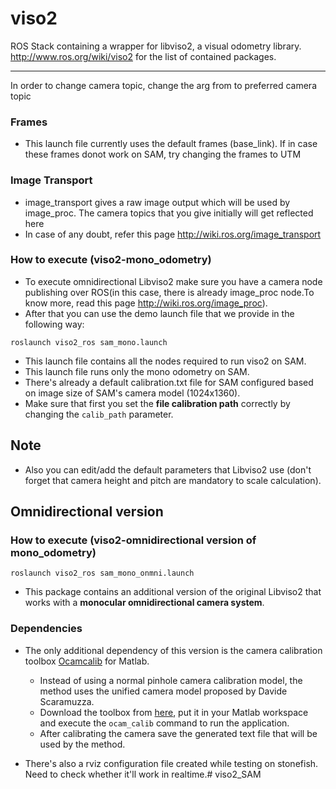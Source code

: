 viso2
==========
ROS Stack containing a wrapper for libviso2, a visual odometry library. 
http://www.ros.org/wiki/viso2 for the list of contained packages.
***

In order to change camera topic, change the arg from <arg name="camera" default="/sam/perception/camera_down"/> to preferred camera topic

### Frames

* This launch file currently uses the default frames (base_link). If in case these frames donot work on SAM, try changing the frames to UTM

### Image Transport

* image_transport gives a raw image output which will be used by image_proc. The camera topics that you give initially will get reflected here
* In case of any doubt, refer this page http://wiki.ros.org/image_transport

### How to execute (viso2-mono_odometry)

* To execute omnidirectional Libviso2 make sure you have a camera node publishing over ROS(in this case, there is already image_proc node.To know more, read this page http://wiki.ros.org/image_proc).
* After that you can use the demo launch file that we provide in the following way:
```
roslaunch viso2_ros sam_mono.launch
```

* This launch file contains all the nodes required to run viso2 on SAM.
* This launch file runs only the mono odometry on SAM.
* There's already a default calibration.txt file for SAM configured based on image size of SAM's camera model (1024x1360).
* Make sure that first you set the **file calibration path** correctly by changing the `calib_path` parameter.

## Note

* Also you can edit/add the default parameters that Libviso2 use (don't forget that camera height and pitch are mandatory to scale calculation).


## Omnidirectional version

### How to execute (viso2-omnidirectional version of mono_odometry)

```
roslaunch viso2_ros sam_mono_onmni.launch
```

* This package contains an additional version of the original Libviso2 that works with a **monocular omnidirectional camera system**.

### Dependencies

* The only additional dependency of this version is the camera calibration toolbox [Ocamcalib](https://sites.google.com/site/scarabotix/ocamcalib-toolbox) for Matlab.
  - Instead of using a normal pinhole camera calibration model, the method uses the unified camera model proposed by Davide Scaramuzza.
  - Download the toolbox from [here](https://sites.google.com/site/scarabotix/ocamcalib-toolbox/ocamcalib-toolbox-download-page), put it in your Matlab workspace and execute the `ocam_calib` command to run the application.
  - After calibrating the camera save the generated text file that will be used by the method.

* There's also a rviz configuration file created while testing on stonefish. Need to check whether it'll work in realtime.# viso2_SAM

